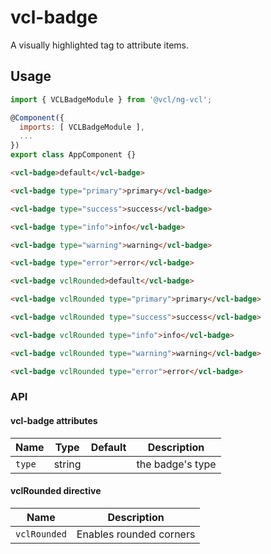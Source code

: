 # vcl-badge

A visually highlighted tag to attribute items.

## Usage

```js
import { VCLBadgeModule } from '@vcl/ng-vcl';

@Component({
  imports: [ VCLBadgeModule ],
  ...
})
export class AppComponent {}
```

```html
<vcl-badge>default</vcl-badge>

<vcl-badge type="primary">primary</vcl-badge>

<vcl-badge type="success">success</vcl-badge>

<vcl-badge type="info">info</vcl-badge>

<vcl-badge type="warning">warning</vcl-badge>

<vcl-badge type="error">error</vcl-badge>

<vcl-badge vclRounded>default</vcl-badge>

<vcl-badge vclRounded type="primary">primary</vcl-badge>

<vcl-badge vclRounded type="success">success</vcl-badge>

<vcl-badge vclRounded type="info">info</vcl-badge>

<vcl-badge vclRounded type="warning">warning</vcl-badge>

<vcl-badge vclRounded type="error">error</vcl-badge>
```

### API

#### vcl-badge attributes

Name       | Type   | Default | Description
---------- | ------ | ------- | ------------------------------------------------------------
`type`     | string |         | the badge's type

#### vclRounded directive

Name         | Description
----------   | ------------------------------------------------------------
`vclRounded` | Enables rounded corners
